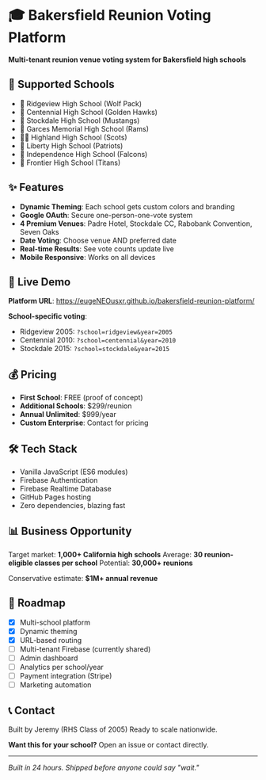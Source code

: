 # 🎓 Bakersfield Reunion Voting Platform

**Multi-tenant reunion venue voting system for Bakersfield high schools**

## 🏫 Supported Schools

- 🐺 Ridgeview High School (Wolf Pack)
- 🦅 Centennial High School (Golden Hawks)  
- 🐻 Stockdale High School (Mustangs)
- 🦅 Garces Memorial High School (Rams)
- 🏴‍☠️ Highland High School (Scots)
- 🦅 Liberty High School (Patriots)
- 🦅 Independence High School (Falcons)
- 🦬 Frontier High School (Titans)

## ✨ Features

- **Dynamic Theming**: Each school gets custom colors and branding
- **Google OAuth**: Secure one-person-one-vote system
- **4 Premium Venues**: Padre Hotel, Stockdale CC, Rabobank Convention, Seven Oaks
- **Date Voting**: Choose venue AND preferred date
- **Real-time Results**: See vote counts update live
- **Mobile Responsive**: Works on all devices

## 🚀 Live Demo

**Platform URL**: https://eugeNEOusxr.github.io/bakersfield-reunion-platform/

**School-specific voting**:
- Ridgeview 2005: `?school=ridgeview&year=2005`
- Centennial 2010: `?school=centennial&year=2010`
- Stockdale 2015: `?school=stockdale&year=2015`

## 💰 Pricing

- **First School**: FREE (proof of concept)
- **Additional Schools**: $299/reunion
- **Annual Unlimited**: $999/year
- **Custom Enterprise**: Contact for pricing

## 🛠️ Tech Stack

- Vanilla JavaScript (ES6 modules)
- Firebase Authentication
- Firebase Realtime Database
- GitHub Pages hosting
- Zero dependencies, blazing fast

## 📊 Business Opportunity

Target market: **1,000+ California high schools**
Average: **30 reunion-eligible classes per school**
Potential: **30,000+ reunions**

Conservative estimate: **$1M+ annual revenue**

## 🎯 Roadmap

- [x] Multi-school platform
- [x] Dynamic theming
- [x] URL-based routing
- [ ] Multi-tenant Firebase (currently shared)
- [ ] Admin dashboard
- [ ] Analytics per school/year
- [ ] Payment integration (Stripe)
- [ ] Marketing automation

## 📞 Contact

Built by Jeremy (RHS Class of 2005)
Ready to scale nationwide.

**Want this for your school?** 
Open an issue or contact directly.

---

*Built in 24 hours. Shipped before anyone could say "wait."*
